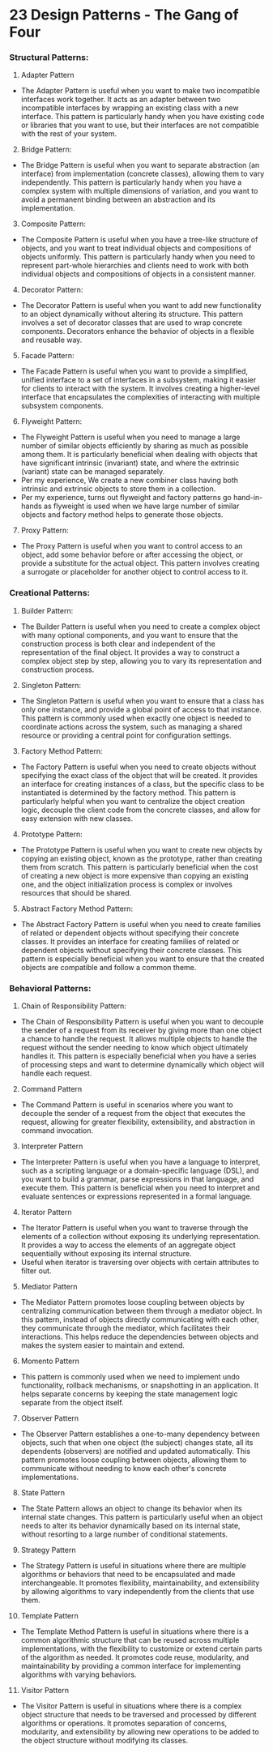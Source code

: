 # 23 Design Patterns - The Gang of Four

### Structural Patterns:
1. Adapter Pattern
* The Adapter Pattern is useful when you want to make two incompatible interfaces work together. It acts as an adapter between two incompatible interfaces by wrapping an existing class with a new interface. This pattern is particularly handy when you have existing code or libraries that you want to use, but their interfaces are not compatible with the rest of your system.
2. Bridge Pattern:
* The Bridge Pattern is useful when you want to separate abstraction (an interface) from implementation (concrete classes), allowing them to vary independently. This pattern is particularly handy when you have a complex system with multiple dimensions of variation, and you want to avoid a permanent binding between an abstraction and its implementation.
3. Composite Pattern:
* The Composite Pattern is useful when you have a tree-like structure of objects, and you want to treat individual objects and compositions of objects uniformly. This pattern is particularly handy when you need to represent part-whole hierarchies and clients need to work with both individual objects and compositions of objects in a consistent manner.
4. Decorator Pattern:
* The Decorator Pattern is useful when you want to add new functionality to an object dynamically without altering its structure. This pattern involves a set of decorator classes that are used to wrap concrete components. Decorators enhance the behavior of objects in a flexible and reusable way.
5. Facade Pattern:
* The Facade Pattern is useful when you want to provide a simplified, unified interface to a set of interfaces in a subsystem, making it easier for clients to interact with the system. It involves creating a higher-level interface that encapsulates the complexities of interacting with multiple subsystem components.
6. Flyweight Pattern: 
* The Flyweight Pattern is useful when you need to manage a large number of similar objects efficiently by sharing as much as possible among them. It is particularly beneficial when dealing with objects that have significant intrinsic (invariant) state, and where the extrinsic (variant) state can be managed separately. 
* Per my experience, We create a new combiner class having both intrinsic and extrinsic objects to store them in a collection. 
* Per my experience, turns out flyweight and factory patterns go hand-in-hands as flyweight is used when we have large number of similar objects and factory method helps to generate those objects.
7. Proxy Pattern:
* The Proxy Pattern is useful when you want to control access to an object, add some behavior before or after accessing the object, or provide a substitute for the actual object. This pattern involves creating a surrogate or placeholder for another object to control access to it.


### Creational Patterns:
1. Builder Pattern:
* The Builder Pattern is useful when you need to create a complex object with many optional components, and you want to ensure that the construction process is both clear and independent of the representation of the final object. It provides a way to construct a complex object step by step, allowing you to vary its representation and construction process.
2. Singleton Pattern:
* The Singleton Pattern is useful when you want to ensure that a class has only one instance, and provide a global point of access to that instance. This pattern is commonly used when exactly one object is needed to coordinate actions across the system, such as managing a shared resource or providing a central point for configuration settings.
3. Factory Method Pattern:
* The Factory Pattern is useful when you need to create objects without specifying the exact class of the object that will be created. It provides an interface for creating instances of a class, but the specific class to be instantiated is determined by the factory method. This pattern is particularly helpful when you want to centralize the object creation logic, decouple the client code from the concrete classes, and allow for easy extension with new classes.
4. Prototype Pattern:
* The Prototype Pattern is useful when you want to create new objects by copying an existing object, known as the prototype, rather than creating them from scratch. This pattern is particularly beneficial when the cost of creating a new object is more expensive than copying an existing one, and the object initialization process is complex or involves resources that should be shared.
5. Abstract Factory Method Pattern:
* The Abstract Factory Pattern is useful when you need to create families of related or dependent objects without specifying their concrete classes. It provides an interface for creating families of related or dependent objects without specifying their concrete classes. This pattern is especially beneficial when you want to ensure that the created objects are compatible and follow a common theme.


### Behavioral Patterns:
1. Chain of Responsibility Pattern:
* The Chain of Responsibility Pattern is useful when you want to decouple the sender of a request from its receiver by giving more than one object a chance to handle the request. It allows multiple objects to handle the request without the sender needing to know which object ultimately handles it. This pattern is especially beneficial when you have a series of processing steps and want to determine dynamically which object will handle each request.
2. Command Pattern
* The Command Pattern is useful in scenarios where you want to decouple the sender of a request from the object that executes the request, allowing for greater flexibility, extensibility, and abstraction in command invocation.
3. Interpreter Pattern
* The Interpreter Pattern is useful when you have a language to interpret, such as a scripting language or a domain-specific language (DSL), and you want to build a grammar, parse expressions in that language, and execute them. This pattern is beneficial when you need to interpret and evaluate sentences or expressions represented in a formal language.
4. Iterator Pattern
* The Iterator Pattern is useful when you want to traverse through the elements of a collection without exposing its underlying representation. It provides a way to access the elements of an aggregate object sequentially without exposing its internal structure. 
* Useful when iterator is traversing over objects with certain attributes to filter out.
5. Mediator Pattern
* The Mediator Pattern promotes loose coupling between objects by centralizing communication between them through a mediator object. In this pattern, instead of objects directly communicating with each other, they communicate through the mediator, which facilitates their interactions. This helps reduce the dependencies between objects and makes the system easier to maintain and extend. 
6. Momento Pattern
* This pattern is commonly used when we need to implement undo functionality, rollback mechanisms, or snapshotting in an application. It helps separate concerns by keeping the state management logic separate from the object itself.
7. Observer Pattern
* The Observer Pattern establishes a one-to-many dependency between objects, such that when one object (the subject) changes state, all its dependents (observers) are notified and updated automatically. This pattern promotes loose coupling between objects, allowing them to communicate without needing to know each other's concrete implementations.
8. State Pattern
* The State Pattern allows an object to change its behavior when its internal state changes. This pattern is particularly useful when an object needs to alter its behavior dynamically based on its internal state, without resorting to a large number of conditional statements.
9. Strategy Pattern
* The Strategy Pattern is useful in situations where there are multiple algorithms or behaviors that need to be encapsulated and made interchangeable. It promotes flexibility, maintainability, and extensibility by allowing algorithms to vary independently from the clients that use them.
10. Template Pattern
* The Template Method Pattern is useful in situations where there is a common algorithmic structure that can be reused across multiple implementations, with the flexibility to customize or extend certain parts of the algorithm as needed. It promotes code reuse, modularity, and maintainability by providing a common interface for implementing algorithms with varying behaviors.
11. Visitor Pattern
* The Visitor Pattern is useful in situations where there is a complex object structure that needs to be traversed and processed by different algorithms or operations. It promotes separation of concerns, modularity, and extensibility by allowing new operations to be added to the object structure without modifying its classes.
